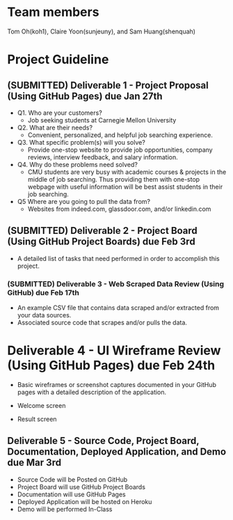 # Team members
Tom Oh(koh1), Claire Yoon(sunjeuny), and Sam Huang(shenquah)

# Project Guideline
## (SUBMITTED) Deliverable 1 - Project Proposal (Using GitHub Pages) due Jan 27th

* Q1. Who are your customers?
  * Job seeking students at Carnegie Mellon University
* Q2. What are their needs?
  * Convenient, personalized, and helpful job searching experience.
* Q3. What specific problem(s) will you solve?
  * Provide one-stop website to provide job opportunities, company reviews, interview feedback, and salary information.
* Q4. Why do these problems need solved?
  * CMU students are very busy with academic courses & projects in the middle of job searching. Thus providing them with one-stop webpage with useful information will be best assist students in their job searching.
* Q5 Where are you going to pull the data from?
  * Websites from indeed.com, glassdoor.com, and/or linkedin.com

## (SUBMITTED) Deliverable 2 - Project Board (Using GitHub Project Boards) due Feb 3rd

* A detailed list of tasks that need performed in order to accomplish this project.

### (SUBMITTED) Deliverable 3 - Web Scraped Data Review (Using GitHub) due Feb 17th

* An example CSV file that contains data scraped and/or extracted from your data sources.
* Associated source code that scrapes and/or pulls the data.

# Deliverable 4 - UI Wireframe Review (Using GitHub Pages) due Feb 24th

* Basic wireframes or screenshot captures documented in your GitHub pages with a detailed description of the application.
* Welcome screen


* Result screen


## Deliverable 5 - Source Code, Project Board, Documentation, Deployed Application, and Demo due Mar 3rd

* Source Code will be Posted on GitHub
* Project Board will use GitHub Project Boards
* Documentation will use GitHub Pages
* Deployed Application will be hosted on Heroku
* Demo will be performed In-Class
